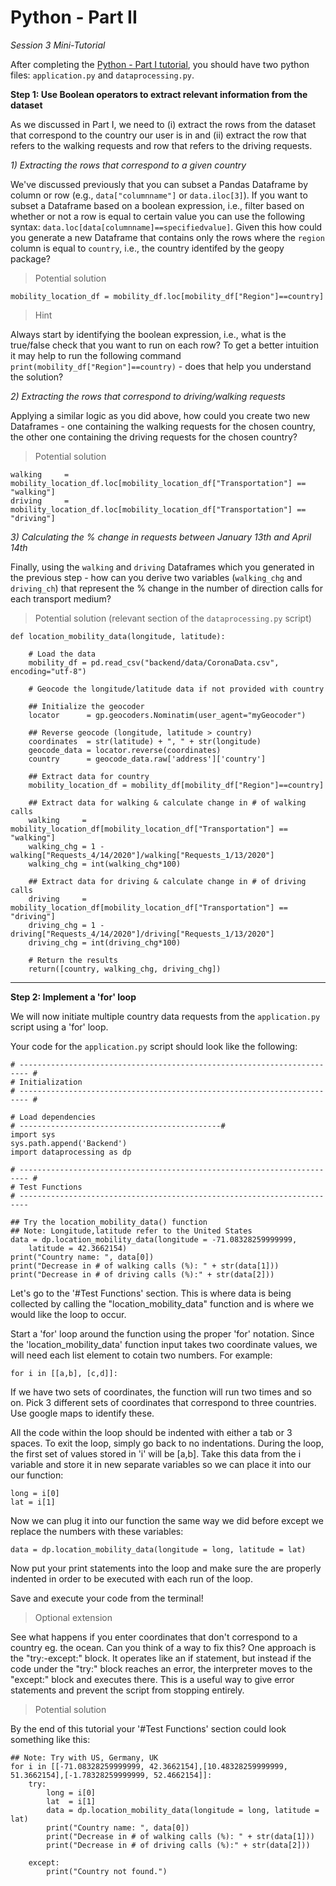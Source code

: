 # Python - Part II 

*Session 3 Mini-Tutorial*

After completing the [Python - Part I tutorial](/session3/tutorial_python_partI.md), you should have two python files: ```application.py``` and ```dataprocessing.py```. 

**Step 1: Use Boolean operators to extract relevant information from the dataset**

As we discussed in Part I, we need to (i) extract the rows from the dataset that correspond to the country our user is in and (ii) extract the row that refers to the walking requests and row that refers to the driving requests. 

*1) Extracting the rows that correspond to a given country*  

We've discussed previously that you can subset a Pandas Dataframe by column or row (e.g., ```data["columnname"]``` or ```data.iloc[3]```). If you want to subset a Dataframe based on a boolean expression, i.e., filter based on whether or not a row is equal to certain value you can use the following syntax: ```data.loc[data[columnname]==specifiedvalue]```. Given this how could you generate a new Dataframe that contains only the rows where the ```region``` column is equal to ```country```, i.e., the country identifed by the geopy package?

> Potential solution
```
mobility_location_df = mobility_df.loc[mobility_df["Region"]==country]
```

> Hint

Always start by identifying the boolean expression, i.e., what is the true/false check that you want to run on each row? To get a better intuition it may help to run the following command ```print(mobility_df["Region"]==country)``` - does that help you understand the solution?

*2) Extracting the rows that correspond to driving/walking requests*  

Applying a similar logic as you did above, how could you create two new Dataframes - one containing the walking requests for the chosen country, the other one containing the driving requests for the chosen country?

> Potential solution

```
walking     =  mobility_location_df.loc[mobility_location_df["Transportation"] == "walking"]
driving     =  mobility_location_df.loc[mobility_location_df["Transportation"] == "driving"]
```

*3) Calculating the % change in requests between January 13th and April 14th*

Finally, using the ```walking``` and ```driving``` Dataframes which you generated in the previous step - how can you derive two variables (```walking_chg``` and ```driving_ch```) that represent the % change in the number of direction calls for each transport medium?

> Potential solution (relevant section of the ```dataprocessing.py``` script)

```
def location_mobility_data(longitude, latitude):

	# Load the data
	mobility_df = pd.read_csv("backend/data/CoronaData.csv", encoding="utf-8")

	# Geocode the longitude/latitude data if not provided with country

	## Initialize the geocoder
	locator      = gp.geocoders.Nominatim(user_agent="myGeocoder")

	## Reverse geocode (longitude, latitude > country)
	coordinates  = str(latitude) + ", " + str(longitude)
	geocode_data = locator.reverse(coordinates)
	country      = geocode_data.raw['address']['country']

	## Extract data for country
	mobility_location_df = mobility_df[mobility_df["Region"]==country]

	## Extract data for walking & calculate change in # of walking calls
	walking     =  mobility_location_df[mobility_location_df["Transportation"] == "walking"]
	walking_chg = 1 - walking["Requests_4/14/2020"]/walking["Requests_1/13/2020"]
	walking_chg = int(walking_chg*100)
	
	## Extract data for driving & calculate change in # of driving calls
	driving     =  mobility_location_df[mobility_location_df["Transportation"] == "driving"]
	driving_chg = 1 - driving["Requests_4/14/2020"]/driving["Requests_1/13/2020"]
	driving_chg = int(driving_chg*100)

	# Return the results
	return([country, walking_chg, driving_chg])

```

<hr>

**Step 2: Implement a 'for' loop**

We will now initiate multiple country data requests from the ```application.py``` script using a 'for' loop.

Your code for the ```application.py``` script should look like the following:
```
# ------------------------------------------------------------------------ #
# Initialization
# ------------------------------------------------------------------------ #

# Load dependencies
# ---------------------------------------------#
import sys
sys.path.append('Backend')
import dataprocessing as dp

# ------------------------------------------------------------------------ #
# Test Functions
# ------------------------------------------------------------------------ 

## Try the location_mobility_data() function
## Note: Longitude,latitude refer to the United States
data = dp.location_mobility_data(longitude = -71.08328259999999, 
	latitude = 42.3662154)
print("Country name: ", data[0])
print("Decrease in # of walking calls (%): " + str(data[1]))
print("Decrease in # of driving calls (%):" + str(data[2]))

```

Let's go to the '#Test Functions' section. This is where data is being collected by calling the "location_mobility_data" function and is where we would like the loop to occur. 

Start a 'for' loop around the function using the proper 'for' notation. Since the 'location_mobility_data' function input takes two coordinate values, we will need each list element to cotain two numbers. For example:

```for i in [[a,b], [c,d]]:```

If we have two sets of coordinates, the function will run two times and so on. Pick 3 different sets of coordinates that correspond to three countries. Use google maps to identify these.

All the code within the loop should be indented with either a tab or 3 spaces. To exit the loop, simply go back to no indentations. During the loop, the first set of values stored in 'i' will be [a,b]. Take this data from the i variable and store it in new separate variables so we can place it into our our function:
```
long = i[0]
lat = i[1]
```
Now we can plug it into our function the same way we did before except we replace the numbers with these variables:

```data = dp.location_mobility_data(longitude = long, latitude = lat)```

Now put your print statements into the loop and make sure the are properly indented in order to be executed with each run of the loop.

Save and execute your code from the terminal!

> Optional extension

See what happens if you enter coordinates that don't correspond to a country eg. the ocean. Can you think of a way to fix this? One approach is the "try:-except:" block. It operates like an if statement, but instead if the code under the "try:" block reaches an error, the interpreter moves to the "except:" block and executes there. This is a useful way to give error statements and prevent the script from stopping entirely.

> Potential solution

By the end of this tutorial your '#Test Functions' section could look something like this: 

```
## Note: Try with US, Germany, UK
for i in [[-71.08328259999999, 42.3662154],[10.48328259999999, 51.3662154],[-1.78328259999999, 52.4662154]]:
	try:
		long = i[0]
		lat  = i[1]
		data = dp.location_mobility_data(longitude = long, latitude = lat)
		print("Country name: ", data[0])
		print("Decrease in # of walking calls (%): " + str(data[1]))
		print("Decrease in # of driving calls (%):" + str(data[2]))
		
	except:
		print("Country not found.")
```

